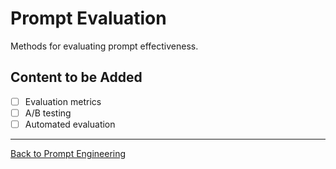 # Prompt Evaluation

Methods for evaluating prompt effectiveness.

## Content to be Added
- [ ] Evaluation metrics
- [ ] A/B testing
- [ ] Automated evaluation

---

[Back to Prompt Engineering](../README.md)
